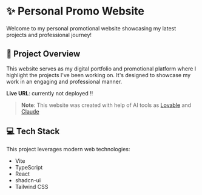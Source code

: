 # ✨ Personal Promo Website

Welcome to my personal promotional website showcasing my latest projects and professional journey!

## 🚀 Project Overview

This website serves as my digital portfolio and promotional platform where I highlight the projects I've been working on. It's designed to showcase my work in an engaging and professional manner.

**Live URL**: currently not deployed !!

> **Note**: This website was created with help of AI tools as [Lovable](https://lovable.dev) and [Claude](https://claude.ai)

## 💻 Tech Stack

This project leverages modern web technologies:
- Vite
- TypeScript
- React
- shadcn-ui
- Tailwind CSS

